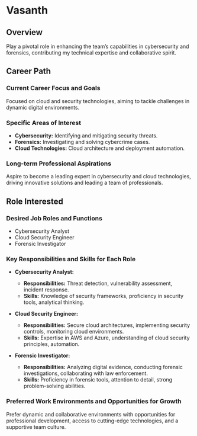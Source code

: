 # Vasanth

## Overview
Play a pivotal role in enhancing the team’s capabilities in cybersecurity and forensics, contributing my technical expertise and collaborative spirit.

## Career Path

### Current Career Focus and Goals
Focused on cloud and security technologies, aiming to tackle challenges in dynamic digital environments.

### Specific Areas of Interest

  - **Cybersecurity:** Identifying and mitigating security threats.
  - **Forensics:** Investigating and solving cybercrime cases.
  - **Cloud Technologies:** Cloud architecture and deployment automation.

### Long-term Professional Aspirations
Aspire to become a leading expert in cybersecurity and cloud technologies, driving innovative solutions and leading a team of professionals.

## Role Interested

### Desired Job Roles and Functions

  - Cybersecurity Analyst
  - Cloud Security Engineer
  - Forensic Investigator

### Key Responsibilities and Skills for Each Role
  - **Cybersecurity Analyst:**

    - **Responsibilities:** Threat detection, vulnerability assessment, incident response.
    - **Skills:** Knowledge of security frameworks, proficiency in security tools, analytical thinking.

  - **Cloud Security Engineer:**
  
    - **Responsibilities:** Secure cloud architectures, implementing security controls, monitoring cloud environments.
    - **Skills:** Expertise in AWS and Azure, understanding of cloud security principles, automation.
  
  - **Forensic Investigator:**

    - **Responsibilities:** Analyzing digital evidence, conducting forensic investigations, collaborating with law enforcement.
    - **Skills:** Proficiency in forensic tools, attention to detail, strong problem-solving abilities.

### Preferred Work Environments and Opportunities for Growth
Prefer dynamic and collaborative environments with opportunities for professional development, access to cutting-edge technologies, and a supportive team culture.
